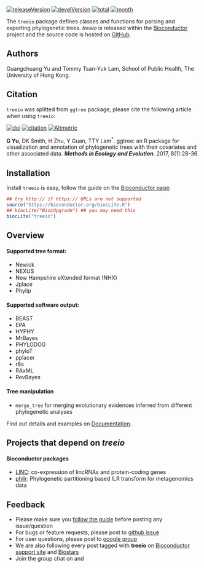 <!-- AddToAny BEGIN -->
<div class="a2a_kit a2a_kit_size_32 a2a_default_style">
<a class="a2a_dd" href="//www.addtoany.com/share"></a>
<a class="a2a_button_facebook"></a>
<a class="a2a_button_twitter"></a>
<a class="a2a_button_google_plus"></a>
<a class="a2a_button_pinterest"></a>
<a class="a2a_button_reddit"></a>
<a class="a2a_button_sina_weibo"></a>
<a class="a2a_button_wechat"></a>
<a class="a2a_button_douban"></a>
</div>
<script async src="//static.addtoany.com/menu/page.js"></script>
<!-- AddToAny END -->


<link rel="stylesheet" href="https://guangchuangyu.github.io/css/font-awesome.min.css">

[![releaseVersion](https://img.shields.io/badge/release%20version-0.99.9-blue.svg?style=flat)](https://bioconductor.org/packages/treeio)
[![develVersion](https://img.shields.io/badge/devel%20version-0.99.9-blue.svg?style=flat)](https://github.com/GuangchuangYu/treeio)
[![total](https://img.shields.io/badge/downloads-40/total-blue.svg?style=flat)](https://bioconductor.org/packages/stats/bioc/treeio)
[![month](https://img.shields.io/badge/downloads-13/month-blue.svg?style=flat)](https://bioconductor.org/packages/stats/bioc/treeio)



The `treeio` package defines classes and functions for parsing and
exporting phylogenetic trees.
*treeio* is released within the [Bioconductor](https://bioconductor.org/packages/treeio/) project and the source code is hosted on <a href="https://github.com/GuangchuangYu/treeio"><i class="fa fa-github fa-lg"></i> GitHub</a>.


## <i class="fa fa-user"></i> Authors

Guangchuang Yu and Tommy Tsan-Yuk Lam, School of Public Health, The University of Hong Kong.

## <i class="fa fa-book"></i> Citation

`treeio` was splitted from `ggtree` package, please cite the following article when using `treeio`:

[![doi](https://img.shields.io/badge/doi-10.1111/2041--210X.12628-blue.svg?style=flat)](http://dx.doi.org/10.1111/2041-210X.12628)
[![citation](https://img.shields.io/badge/cited%20by-1-blue.svg?style=flat)](https://scholar.google.com.hk/scholar?oi=bibs&hl=en&cites=7268358477862164627)
[![Altmetric](https://img.shields.io/badge/Altmetric-299-blue.svg?style=flat)](https://www.altmetric.com/details/10533079)

__G Yu__, DK Smith, H Zhu, Y Guan, TTY Lam<sup>\*</sup>. ggtree: an R package for visualization and annotation of phylogenetic trees with their covariates and other associated data. __*Methods in Ecology and Evolution*__. 2017, 8(1):28-36.

<!--
## <i class="fa fa-pencil"></i> Featured Articles

![](https://guangchuangyu.github.io/featured_img/ggtree/2015_peiyu_1-s2.0-S1567134815300721-gr1.jpg)

<i class="fa fa-hand-o-right"></i> Find out more on <i class="fa fa-pencil"></i> [Featured Articles](https://guangchuangyu.github.io/ggtree/featuredArticles/).

-->

## <i class="fa fa-download"></i> Installation

Install `treeio` is easy, follow the guide on the [Bioconductor page](https://bioconductor.org/packages/treeio/):

```r
## try http:// if https:// URLs are not supported
source("https://bioconductor.org/biocLite.R")
## biocLite("BiocUpgrade") ## you may need this
biocLite("treeio")
```

<!-- If you have problems when installing some of the dependent packages, please refer to the [ggtree-installation](https://github.com/GuangchuangYu/ggtree/wiki/ggtree-installation) wiki page.
-->

## <i class="fa fa-cogs"></i> Overview

#### <i class="fa fa-angle-double-right"></i> Supported tree format:


+ Newick
+ NEXUS
+ New Hampshire eXtended format (NHX)
+ Jplace
+ Phylip

#### <i class="fa fa-angle-double-right"></i> Supported software output:

+ BEAST
+ EPA
+ HYPHY
+ MrBayes
+ PHYLODOG
+ phyloT
+ pplacer
+ r8s
+ RAxML
+ RevBayes

#### <i class="fa fa-angle-double-right"></i> Tree manipulation

+ `merge_tree` for merging evolutionary evidences inferred from
  different phylogenetic analyses

<i class="fa fa-hand-o-right"></i> Find out details and examples on <i class="fa fa-book"></i> [Documentation](https://guangchuangyu.github.io/treeio/documentation/).




## <i class="fa fa-code-fork"></i> Projects that depend on _treeio_


#### <i class="fa fa-angle-double-right"></i> Bioconductor packages
+ [LINC](https://www.bioconductor.org/packages/LINC): co-expression of lincRNAs and protein-coding genes
+ [philr](https://www.bioconductor.org/packages/philr): Phylogenetic partitioning based ILR transform for metagenomics data


## <i class="fa fa-comments"></i> Feedback

<ul class="fa-ul">
	<li><i class="fa-li fa fa-hand-o-right"></i> Please make sure you <a href="https://guangchuangyu.github.io/2016/07/how-to-bug-author/">follow the guide</a> before posting any issue/question</li>
	<li><i class="fa-li fa fa-bug"></i> For bugs or feature requests, please post to <i class="fa fa-github-alt"></i> <a href="https://github.com/GuangchuangYu/treeio/issues">github issue</a></li>
	<li><i class="fa-li fa fa-question"></i>  For user questions, please post to <i class="fa fa-google"></i> <a href="https://groups.google.com/forum/#!forum/bioc-treeio">google group</a></li>
	<li><i class="fa-li fa fa-support"></i> We are also following every post tagged with <strong>treeio</strong> on <a href="https://support.bioconductor.org">Bioconductor support site</a> and <a href="https://www.biostars.org">Biostars</a></li>
	<li><i class="fa-li fa fa-commenting"></i> Join the group chat on <a href="https://twitter.com/hashtag/treeio"><i class="fa fa-twitter fa-lg"></i></a> and <a href="http://huati.weibo.com/k/treeio"><i class="fa fa-weibo fa-lg"></i></a></li>
</ul>


